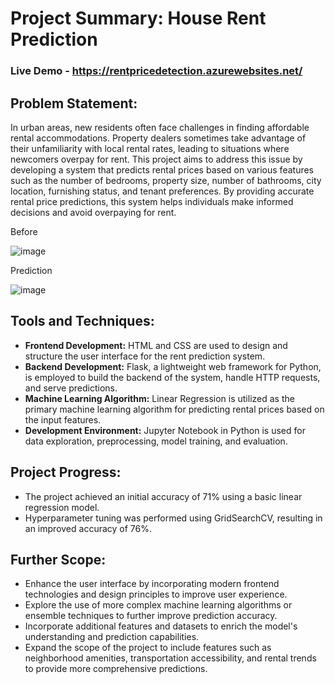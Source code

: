 # Project Summary: House Rent Prediction

### Live Demo - https://rentpricedetection.azurewebsites.net/

## Problem Statement:
In urban areas, new residents often face challenges in finding affordable rental accommodations. Property dealers sometimes take advantage of their unfamiliarity with local rental rates, leading to situations where newcomers overpay for rent. This project aims to address this issue by developing a system that predicts rental prices based on various features such as the number of bedrooms, property size, number of bathrooms, city location, furnishing status, and tenant preferences. By providing accurate rental price predictions, this system helps individuals make informed decisions and avoid overpaying for rent.

Before

![image](https://github.com/manans791/Rent-Price-Prediction/assets/56390676/d1c8e311-cc1c-4fe2-9778-efd5c7b17baf)

Prediction

![image](https://github.com/manans791/Rent-Price-Prediction/assets/56390676/b172a5c0-d303-4b73-bbba-30e29b752eda)



## Tools and Techniques:
- **Frontend Development:** HTML and CSS are used to design and structure the user interface for the rent prediction system.
- **Backend Development:** Flask, a lightweight web framework for Python, is employed to build the backend of the system, handle HTTP requests, and serve predictions.
- **Machine Learning Algorithm:** Linear Regression is utilized as the primary machine learning algorithm for predicting rental prices based on the input features.
- **Development Environment:** Jupyter Notebook in Python is used for data exploration, preprocessing, model training, and evaluation.

## Project Progress:
- The project achieved an initial accuracy of 71% using a basic linear regression model.
- Hyperparameter tuning was performed using GridSearchCV, resulting in an improved accuracy of 76%.

## Further Scope:
- Enhance the user interface by incorporating modern frontend technologies and design principles to improve user experience.
- Explore the use of more complex machine learning algorithms or ensemble techniques to further improve prediction accuracy.
- Incorporate additional features and datasets to enrich the model's understanding and prediction capabilities.
- Expand the scope of the project to include features such as neighborhood amenities, transportation accessibility, and rental trends to provide more comprehensive predictions.
